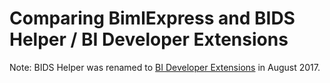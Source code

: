 # Comparing BimlExpress and BIDS Helper / BI Developer Extensions

Note: BIDS Helper was renamed to [BI Developer Extensions](https://bideveloperextensions.github.io/) in August 2017.